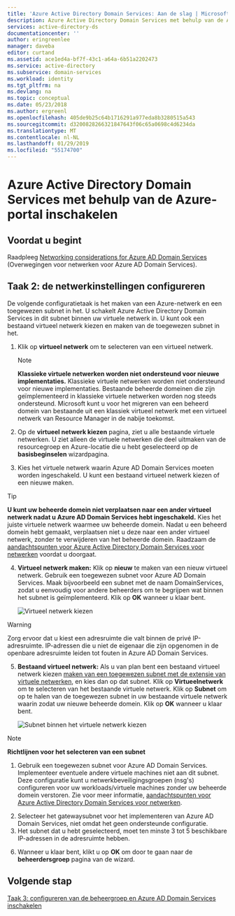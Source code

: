 ```yaml
---
title: 'Azure Active Directory Domain Services: Aan de slag | Microsoft Docs'
description: Azure Active Directory Domain Services met behulp van de Azure-portal inschakelen
services: active-directory-ds
documentationcenter: ''
author: eringreenlee
manager: daveba
editor: curtand
ms.assetid: ace1ed4a-bf7f-43c1-a64a-6b51a2202473
ms.service: active-directory
ms.subservice: domain-services
ms.workload: identity
ms.tgt_pltfrm: na
ms.devlang: na
ms.topic: conceptual
ms.date: 05/23/2018
ms.author: ergreenl
ms.openlocfilehash: 405de9b25c64b1716291a977eda8b3280515a543
ms.sourcegitcommit: d3200828266321847643f06c65a0698c4d6234da
ms.translationtype: MT
ms.contentlocale: nl-NL
ms.lasthandoff: 01/29/2019
ms.locfileid: "55174700"
---
```

# <a name="enable-azure-active-directory-domain-services-using-the-azure-portal"></a>Azure Active Directory Domain Services met behulp van de Azure-portal inschakelen


## <a name="before-you-begin"></a>Voordat u begint
Raadpleeg [Networking considerations for Azure AD Domain Services](active-directory-ds-networking.md) (Overwegingen voor netwerken voor Azure AD Domain Services).


## <a name="task-2-configure-network-settings"></a>Taak 2: de netwerkinstellingen configureren
De volgende configuratietaak is het maken van een Azure-netwerk en een toegewezen subnet in het. U schakelt Azure Active Directory Domain Services in dit subnet binnen uw virtuele netwerk in. U kunt ook een bestaand virtueel netwerk kiezen en maken van de toegewezen subnet in het.

1. Klik op **virtueel netwerk** om te selecteren van een virtueel netwerk.
    > [!NOTE]
    > **Klassieke virtuele netwerken worden niet ondersteund voor nieuwe implementaties.** Klassieke virtuele netwerken worden niet ondersteund voor nieuwe implementaties. Bestaande beheerde domeinen die zijn geïmplementeerd in klassieke virtuele netwerken worden nog steeds ondersteund. Microsoft kunt u voor het migreren van een beheerd domein van bestaande uit een klassiek virtueel netwerk met een virtueel netwerk van Resource Manager in de nabije toekomst.
    >

2. Op de **virtueel netwerk kiezen** pagina, ziet u alle bestaande virtuele netwerken. U ziet alleen de virtuele netwerken die deel uitmaken van de resourcegroep en Azure-locatie die u hebt geselecteerd op de **basisbeginselen** wizardpagina.
3. Kies het virtuele netwerk waarin Azure AD Domain Services moeten worden ingeschakeld. U kunt een bestaand virtueel netwerk kiezen of een nieuwe maken.

  > [!TIP]
  > **U kunt uw beheerde domein niet verplaatsen naar een ander virtueel netwerk nadat u Azure AD Domain Services hebt ingeschakeld.** Kies het juiste virtuele netwerk waarmee uw beheerde domein. Nadat u een beheerd domein hebt gemaakt, verplaatsen niet u deze naar een ander virtueel netwerk, zonder te verwijderen van het beheerde domein. Raadzaam de [aandachtspunten voor Azure Active Directory Domain Services voor netwerken](active-directory-ds-networking.md) voordat u doorgaat.  
  >

4. **Virtueel netwerk maken:** Klik op **nieuw** te maken van een nieuw virtueel netwerk. Gebruik een toegewezen subnet voor Azure AD Domain Services. Maak bijvoorbeeld een subnet met de naam DomainServices, zodat u eenvoudig voor andere beheerders om te begrijpen wat binnen het subnet is geïmplementeerd. Klik op **OK** wanneer u klaar bent.

    ![Virtueel netwerk kiezen](./media/getting-started/domain-services-blade-network-pick-vnet.png)

  > [!WARNING]
  > Zorg ervoor dat u kiest een adresruimte die valt binnen de privé IP-adresruimte. IP-adressen die u niet de eigenaar die zijn opgenomen in de openbare adresruimte leiden tot fouten in Azure AD Domain Services.

5. **Bestaand virtueel netwerk:** Als u van plan bent een bestaand virtueel netwerk kiezen [maken van een toegewezen subnet met de extensie van virtuele netwerken](../virtual-network/virtual-network-manage-subnet.md#add-a-subnet), en kies dan op dat subnet. Klik op **Virtueelnetwerk** om te selecteren van het bestaande virtuele netwerk. Klik op **Subnet** om op te halen van de toegewezen subnet in uw bestaande virtuele netwerk waarin zodat uw nieuwe beheerde domein. Klik op **OK** wanneer u klaar bent.

    ![Subnet binnen het virtuele netwerk kiezen](./media/getting-started/domain-services-blade-network-pick-subnet.png)

  > [!NOTE]
  > **Richtlijnen voor het selecteren van een subnet**
  > 1. Gebruik een toegewezen subnet voor Azure AD Domain Services. Implementeer eventuele andere virtuele machines niet aan dit subnet. Deze configuratie kunt u netwerkbeveiligingsgroepen (nsg's) configureren voor uw workloads/virtuele machines zonder uw beheerde domein verstoren. Zie voor meer informatie, [aandachtspunten voor Azure Active Directory Domain Services voor netwerken](active-directory-ds-networking.md).
  2. Selecteer het gatewaysubnet voor het implementeren van Azure AD Domain Services, niet omdat het geen ondersteunde configuratie.
  3. Het subnet dat u hebt geselecteerd, moet ten minste 3 tot 5 beschikbare IP-adressen in de adresruimte hebben.
  >

6. Wanneer u klaar bent, klikt u op **OK** om door te gaan naar de **beheerdersgroep** pagina van de wizard.


## <a name="next-step"></a>Volgende stap
[Taak 3: configureren van de beheergroep en Azure AD Domain Services inschakelen](active-directory-ds-getting-started-admingroup.md)
